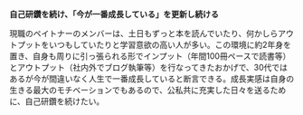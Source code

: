 **自己研鑽を続け、「今が一番成長している」を更新し続ける**

現職のペイトナーのメンバーは、土日もずっと本を読んでいたり、何かしらアウトプットをいつもしていたりと学習意欲の高い人が多い。この環境に約2年身を置き、自身も周りに引っ張られる形でインプット（年間100冊ペースで読書等）とアウトプット（社内外でブログ執筆等）を行なってきたおかげで、30代ではあるが今が間違いなく人生で一番成長していると断言できる。成長実感は自身の生きる最大のモチベーションでもあるので、公私共に充実した日々を送るために、自己研鑽を続けたい。